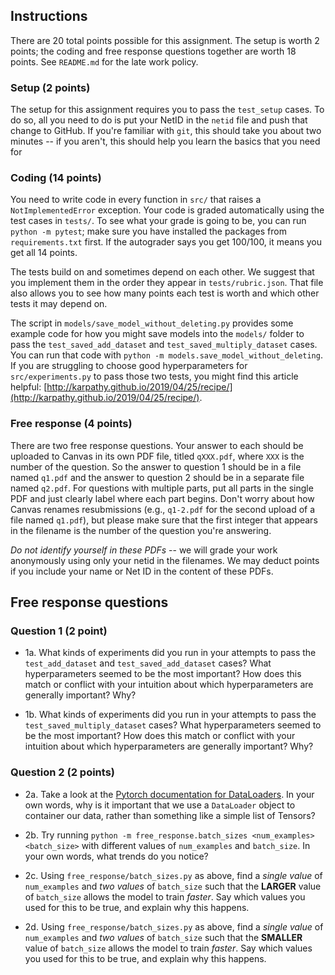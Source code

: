 ## Instructions

There are 20 total points possible for this assignment. The setup is worth 2
points; the coding and free response questions together are worth 18 points.
See `README.md` for the late work policy.

### Setup (2 points)

The setup for this assignment requires you to pass the `test_setup` cases. To
do so, all you need to do is put your NetID in the `netid` file and push that
change to GitHub. If you're familiar with `git`, this should take you about
two minutes -- if you aren't, this should help you learn the basics that
you need for

### Coding (14 points)

You need to write code in every function in `src/` that raises a
`NotImplementedError` exception. Your code is graded automatically using the
test cases in `tests/`. To see what your grade is going to be, you can run
`python -m pytest`; make sure you have installed the packages from
`requirements.txt` first. If the autograder says you get 100/100, it means you
get all 14 points.

The tests build on and sometimes depend on each other. We suggest that you
implement them in the order they appear in `tests/rubric.json`. That file
also allows you to see how many points each test is worth and which other
tests it may depend on.

The script in `models/save_model_without_deleting.py` provides some example
code for how you might save models into the `models/` folder to pass the
`test_saved_add_dataset` and `test_saved_multiply_dataset` cases. You can run
that code with `python -m models.save_model_without_deleting`. If you are
struggling to choose good hyperparameters for `src/experiments.py` to pass
those two tests, you might find this article helpful:
[http://karpathy.github.io/2019/04/25/recipe/](http://karpathy.github.io/2019/04/25/recipe/).

### Free response (4 points)

There are two free response questions. Your answer to each should be uploaded
to Canvas in its own PDF file, titled `qXXX.pdf`, where `XXX` is the number of
the question. So the answer to question 1 should be in a file named `q1.pdf`
and the answer to question 2 should be in a separate file named `q2.pdf`. For
questions with multiple parts, put all parts in the single PDF and just clearly
label where each part begins. Don't worry about how Canvas renames
resubmissions (e.g., `q1-2.pdf` for the second upload of a file named
`q1.pdf`), but please make sure that the first integer that appears in the
filename is the number of the question you're answering.

_Do not identify yourself in these PDFs_ -- we will grade your work anonymously
using only your netid in the filenames. We may deduct points if you include
your name or Net ID in the content of these PDFs.

## Free response questions

### Question 1 (2 point)

- 1a. What kinds of experiments did you run in your attempts to pass the
  `test_add_dataset` and `test_saved_add_dataset` cases? What hyperparameters
  seemed to be the most important? How does this match or conflict with your
  intuition about which hyperparameters are generally important? Why?

- 1b. What kinds of experiments did you run in your attempts to pass the
  `test_saved_multiply_dataset` cases? What hyperparameters seemed to be the
  most important? How does this match or conflict with your intuition about
  which hyperparameters are generally important? Why?

### Question 2 (2 points)

- 2a. Take a look at the [Pytorch documentation for DataLoaders](https://pytorch.org/tutorials/beginner/basics/data_tutorial.html). In your
  own words, why is it important that we use a `DataLoader` object to
  container our data, rather than something like a simple list of Tensors?

- 2b. Try running `python -m free_response.batch_sizes <num_examples>
<batch_size>` with different values of `num_examples` and `batch_size`. In
  your own words, what trends do you notice?

- 2c. Using `free_response/batch_sizes.py` as above, find a _single value_ of
  `num_examples` and _two values_ of `batch_size` such that the **LARGER**
  value of `batch_size` allows the model to train _faster_. Say which values
  you used for this to be true, and explain why this happens.

- 2d. Using `free_response/batch_sizes.py` as above, find a _single value_ of
  `num_examples` and _two values_ of `batch_size` such that the **SMALLER**
  value of `batch_size` allows the model to train _faster_. Say which values
  you used for this to be true, and explain why this happens.
